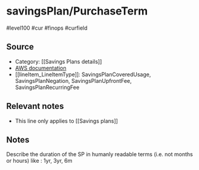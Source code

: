 # savingsPlan/PurchaseTerm

#level100 #cur #finops #curfield

## Source
- Category: [[Savings Plans details]]
- [AWS documentation](https://docs.aws.amazon.com/cur/latest/userguide/savingsplans-columns.html#sp-P)
- [[lineItem_LineItemType]]: SavingsPlanCoveredUsage, SavingsPlanNegation, SavingsPlanUpfrontFee, SavingsPlanRecurringFee

## Relevant notes
- This line only applies to  [[Savings plans]]

## Notes
Describe the duration of the SP in humanly readable terms (i.e. not months or hours) like : 1yr, 3yr, 6m
